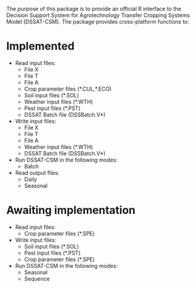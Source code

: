 The purpose of this package is to provide an official R interface to the Decision Support System for Agrotechnology Transfer Cropping Systems Model (DSSAT-CSM). The package provides cross-platform functions to:

# Implemented
- Read input files:
    - File X
    - File T
    - File A
    - Crop parameter files (\*.CUL,\*.ECO)
    - Soil input files (\*.SOL)
    - Weather input files (\*.WTH)
    - Pest input files (\*.PST)
    - DSSAT Batch file (DSSBatch.V\*)
- Write input files:
    - File X
    - File T
    - File A
    - Weather input files (\*.WTH)
    - DSSAT Batch file (DSSBatch.V\*)
- Run DSSAT-CSM in the following modes:
    - Batch
- Read output files:
    - Daily
    - Seasonal

# Awaiting implementation
- Read input files:
    - Crop parameter files (\*.SPE)
- Write input files:
    - Soil input files (\*.SOL)
    - Pest input files (\*.PST)
    - Crop parameter files (\*.SPE)
- Run DSSAT-CSM in the following modes:
    - Seasonal
    - Sequence
